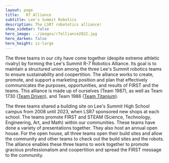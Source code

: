 ```yaml
---
layout: page
title:   R7 Alliance 
subtitle: Lee's Summit Robotics
description: The LSR7 robototics alliance!
show_sidebar: false
hero_image: ../images/r7alliance2022.jpg
hero_darken: false
hero_height: is-large
---
```


The three teams in our city have come together (despite extreme athletic rivalry) by forming the Lee's Summit R-7 Robotics Alliance. Its goal is to maintain a structured union among the three Lee's Summit robotics teams to ensure sustainability and coopertition. The alliance works to create, promote, and support a marketing position and plan that effectively communicates the purposes, opportunities, and results of FIRST and the teams. This alliance is made up of ourselves (Team 1987), as well as Team 1730 ([Team Driven](http://www.teamdriven.us/)), and Team 1986 ([Team Titanium](https://www.teamtitanium.org/)).

The three teams shared a building site on Lee's Summit High School campus from 2008 until 2023, when LSR7 sponsored new shops at each school. The teams promote FIRST and STEAM (Science, Technology, Engineering, Art, and Math) within our communities. These teams have done a variety of presentations together. They also host an annual open house. For the open house, all three teams open their build sites and allow the community and other teams to check out the build sites and the robots. The alliance enables these three teams to work together to promote gracious professionalism and coopertition and spread the FIRST message to the community.
